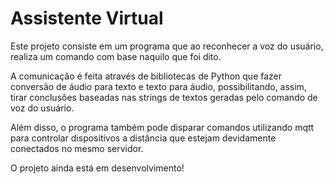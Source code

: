 # Assistente Virtual

Este projeto consiste em um programa que ao reconhecer a voz do usuário, realiza um comando com base naquilo que foi dito.

A comunicação é feita através de bibliotecas de Python que fazer conversão de áudio para texto e texto para áudio, possibilitando, assim, tirar conclusões baseadas nas strings de textos geradas pelo comando de voz do usuário.

Além disso, o programa também pode disparar comandos utilizando mqtt para controlar dispositivos a distância que estejam devidamente conectados no mesmo servidor.

O projeto ainda está em desenvolvimento!
